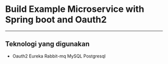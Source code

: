 <H1>Build Example Microservice with Spring boot and Oauth2</H1>
<hr/>
<h2>Teknologi yang digunakan</h2>
<ul>
	<li>
	<a>Oauth2</a>
	<a>Eureka</a>
	<a>Rabbit-mq</a>
	<a>MySQL</a>
	<a>Postgresql</a>
	</li>
</ul>
